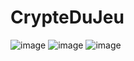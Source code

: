 # CrypteDuJeu
![image](https://github.com/user-attachments/assets/a90ade93-5390-49bd-b6a3-109c5a297d2a)
![image](https://github.com/user-attachments/assets/d5dd4553-a0e5-4b6d-bba9-bc16dd99db79)
![image](https://github.com/user-attachments/assets/cf0c778c-5fa1-4c67-b997-2312e251b92d)
